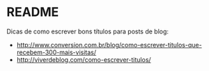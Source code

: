 README
======

Dicas de como escrever bons títulos para posts de blog:

* http://www.conversion.com.br/blog/como-escrever-titulos-que-recebem-300-mais-visitas/
* http://viverdeblog.com/como-escrever-titulos/
